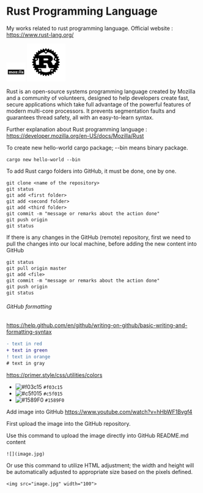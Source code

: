 # Rust Programming Language
My works related to rust programming language. Official website : https://www.rust-lang.org/

<img src="mozilla.jpg" width="50"> <img src="rust.svg" width="100">

Rust is an open-source systems programming language created by Mozilla and a community of volunteers, designed to help developers create fast, secure applications which take full advantage of the powerful features of modern multi-core processors. It prevents segmentation faults and guarantees thread safety, all with an easy-to-learn syntax.

Further explanation about Rust programming language : https://developer.mozilla.org/en-US/docs/Mozilla/Rust

To create new hello-world cargo package; --bin means binary package.

```
cargo new hello-world --bin
```

To add Rust cargo folders into GitHub, it must be done, one by one.
```
git clone <name of the repository>
git status
git add <first folder> 
git add <second folder> 
git add <third folder>
git commit -m "message or remarks about the action done"
git push origin
git status
```

If there is any changes in the GitHub (remote) repository, first we need to pull the changes into our local machine, before adding the new content into GitHub
```
git status
git pull origin master
git add <file>
git commit -m "message or remarks about the action done"
git push origin
git status
```

###### GitHub formatting
https://help.github.com/en/github/writing-on-github/basic-writing-and-formatting-syntax
```diff
- text in red
+ text in green
! text in orange
# text in gray
```
https://primer.style/css/utilities/colors
- ![#f03c15](https://placehold.it/15/f03c15/000000?text=+) `#f03c15`
- ![#c5f015](https://placehold.it/15/c5f015/000000?text=+) `#c5f015`
- ![#1589F0](https://placehold.it/15/1589F0/000000?text=+) `#1589F0`

Add image into GitHub
https://www.youtube.com/watch?v=hHbWF1Bvgf4

First upload the image into the GitHub repository.

Use this command to upload the image directly into GitHub README.md content
```
![](image.jpg)
```

Or use this command to utilize HTML adjustment; the width and height will be automatically adjusted to appropriate size based on the pixels defined.
```
<img src="image.jpg" width="100">
```



